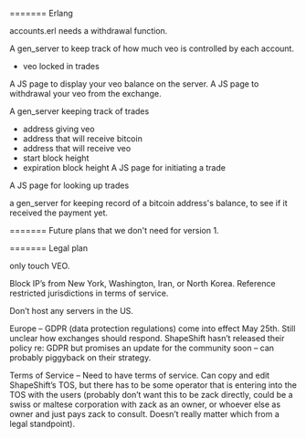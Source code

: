 ======= Erlang

accounts.erl needs a withdrawal function.

A gen_server to keep track of how much veo is controlled by each account.
* veo locked in trades


A JS page to display your veo balance on the server.
A JS page to withdrawal your veo from the exchange.


A gen_server keeping track of trades
* address giving veo
* address that will receive bitcoin
* address that will receive veo
* start block height
* expiration block height
A JS page for initiating a trade

A JS page for looking up trades

a gen_server for keeping record of a bitcoin address's balance, to see if it received the payment yet.


======= Future plans that we don't need for version 1.


======= Legal plan

only touch VEO.

Block IP’s from New York, Washington, Iran, or North Korea.  Reference restricted jurisdictions in terms of service.

Don’t host any servers in the US.

Europe – GDPR (data protection regulations) come into effect May 25th. Still unclear how exchanges should respond.  ShapeShift hasn’t released their policy re: GDPR but promises an update for the community soon – can probably piggyback on their strategy.

Terms of Service – Need to have terms of service.  Can copy and edit ShapeShift’s TOS, but there has to be some operator that is entering into the TOS with the users (probably don’t want this to be zack directly, could be a swiss or maltese corporation with zack as an owner, or whoever else as owner and just pays zack to consult.  Doesn’t really matter which from a legal standpoint).